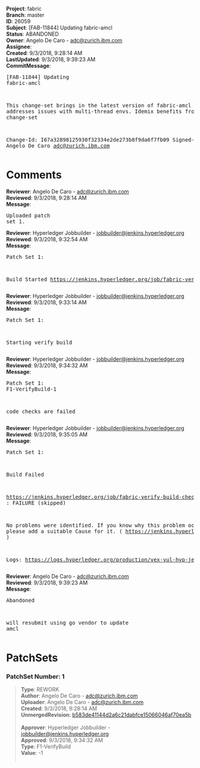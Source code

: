 <strong>Project</strong>: fabric<br><strong>Branch</strong>: master<br><strong>ID</strong>: 26059<br><strong>Subject</strong>: [FAB-11844] Updating fabric-amcl<br><strong>Status</strong>: ABANDONED<br><strong>Owner</strong>: Angelo De Caro - adc@zurich.ibm.com<br><strong>Assignee</strong>:<br><strong>Created</strong>: 9/3/2018, 9:28:14 AM<br><strong>LastUpdated</strong>: 9/3/2018, 9:39:23 AM<br><strong>CommitMessage</strong>:<br><pre>[FAB-11844] Updating fabric-amcl

This change-set brings in the latest version of fabric-amcl
that addresses issues with multi-thread envs.
Idemix benefits from this change-set

Change-Id: I67a32898125930f32334e2de273b8f9da6f7fb09
Signed-off-by: Angelo De Caro <adc@zurich.ibm.com>
</pre><h1>Comments</h1><strong>Reviewer</strong>: Angelo De Caro - adc@zurich.ibm.com<br><strong>Reviewed</strong>: 9/3/2018, 9:28:14 AM<br><strong>Message</strong>: <pre>Uploaded patch set 1.</pre><strong>Reviewer</strong>: Hyperledger Jobbuilder - jobbuilder@jenkins.hyperledger.org<br><strong>Reviewed</strong>: 9/3/2018, 9:32:54 AM<br><strong>Message</strong>: <pre>Patch Set 1:

Build Started https://jenkins.hyperledger.org/job/fabric-verify-build-checks-x86_64/4664/</pre><strong>Reviewer</strong>: Hyperledger Jobbuilder - jobbuilder@jenkins.hyperledger.org<br><strong>Reviewed</strong>: 9/3/2018, 9:33:14 AM<br><strong>Message</strong>: <pre>Patch Set 1:

Starting verify build</pre><strong>Reviewer</strong>: Hyperledger Jobbuilder - jobbuilder@jenkins.hyperledger.org<br><strong>Reviewed</strong>: 9/3/2018, 9:34:32 AM<br><strong>Message</strong>: <pre>Patch Set 1: F1-VerifyBuild-1

code checks are failed</pre><strong>Reviewer</strong>: Hyperledger Jobbuilder - jobbuilder@jenkins.hyperledger.org<br><strong>Reviewed</strong>: 9/3/2018, 9:35:05 AM<br><strong>Message</strong>: <pre>Patch Set 1:

Build Failed 

https://jenkins.hyperledger.org/job/fabric-verify-build-checks-x86_64/4664/ : FAILURE (skipped)

No problems were identified. If you know why this problem occurred, please add a suitable Cause for it. ( https://jenkins.hyperledger.org/job/fabric-verify-build-checks-x86_64/4664/ )

Logs: https://logs.hyperledger.org/production/vex-yul-hyp-jenkins-3/fabric-verify-build-checks-x86_64/4664</pre><strong>Reviewer</strong>: Angelo De Caro - adc@zurich.ibm.com<br><strong>Reviewed</strong>: 9/3/2018, 9:39:23 AM<br><strong>Message</strong>: <pre>Abandoned

will resubmit using go vendor to update amcl</pre><h1>PatchSets</h1><h3>PatchSet Number: 1</h3><blockquote><strong>Type</strong>: REWORK<br><strong>Author</strong>: Angelo De Caro - adc@zurich.ibm.com<br><strong>Uploader</strong>: Angelo De Caro - adc@zurich.ibm.com<br><strong>Created</strong>: 9/3/2018, 9:28:14 AM<br><strong>UnmergedRevision</strong>: [b583de41144d2a6c21dabfce15066046af70ea5b](https://github.com/hyperledger-gerrit-archive/fabric/commit/b583de41144d2a6c21dabfce15066046af70ea5b)<br><br><strong>Approver</strong>: Hyperledger Jobbuilder - jobbuilder@jenkins.hyperledger.org<br><strong>Approved</strong>: 9/3/2018, 9:34:32 AM<br><strong>Type</strong>: F1-VerifyBuild<br><strong>Value</strong>: -1<br><br></blockquote>